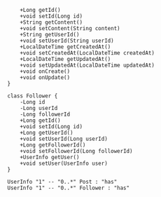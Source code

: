 ```mermaid classDiagram class UserInfo { -String userId -String username -String password -String email -String phoneNumber -AccountType accountType -AtomicInteger followersCount -AtomicInteger followingCount +String getUserId() +void setUserId(String userId) +String getUsername() +void setUsername(String username) +String getPassword() +void setPassword(String password) +String getEmail() +void setEmail(String email) +String getPhoneNumber() +void setPhoneNumber(String phoneNumber) +AccountType getAccountType() +void setAccountType(AccountType accountType) +AtomicInteger getFollowersCount() +void setFollowersCount(AtomicInteger followersCount) +AtomicInteger getFollowingCount() +void setFollowingCount(AtomicInteger followingCount) }  class Post { -Long id -String content -String userId -LocalDateTime createdAt -LocalDateTime updatedAt  
    +Long getId()
    +void setId(Long id)
    +String getContent()
    +void setContent(String content)
    +String getUserId()
    +void setUserId(String userId)
    +LocalDateTime getCreatedAt()
    +void setCreatedAt(LocalDateTime createdAt)
    +LocalDateTime getUpdatedAt()
    +void setUpdatedAt(LocalDateTime updatedAt)
    +void onCreate()
    +void onUpdate()
}

class Follower {
    -Long id
    -Long userId
    -Long followerId
    +Long getId()
    +void setId(Long id)
    +Long getUserId()
    +void setUserId(Long userId)
    +Long getFollowerId()
    +void setFollowerId(Long followerId)
    +UserInfo getUser()
    +void setUser(UserInfo user)
}

UserInfo "1" -- "0..*" Post : "has"
UserInfo "1" -- "0..*" Follower : "has"
``` 
```